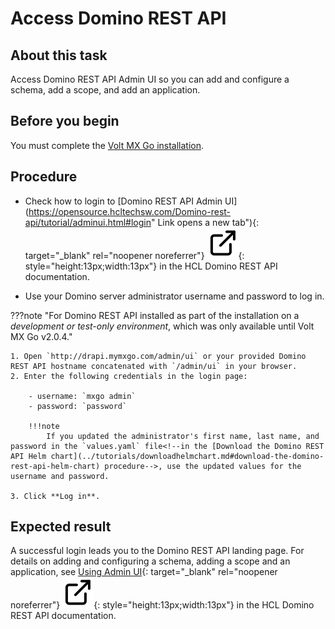 # Access Domino REST API

## About this task

Access Domino REST API Admin UI so you can add and configure a schema, add a scope, and add an application.

## Before you begin

You must complete the [Volt MX Go installation](../tutorials/installation.md).

## Procedure

<!--### For Domino REST API installed via an installer-->

- Check how to login to [Domino REST API Admin UI](https://opensource.hcltechsw.com/Domino-rest-api/tutorial/adminui.html#login" Link opens a new tab"){: target="_blank" rel="noopener noreferrer"}&nbsp;![link image](../assets/images/external-link.svg){: style="height:13px;width:13px"} in the HCL Domino REST API documentation.

- Use your Domino server administrator username and password to log in.

???note "For Domino REST API installed as part of the installation on a *development or test-only environment*, which was only available until Volt MX Go v2.0.4."

    1. Open `http://drapi.mymxgo.com/admin/ui` or your provided Domino REST API hostname concatenated with `/admin/ui` in your browser. 
    2. Enter the following credentials in the login page: 

        - username: `mxgo admin`
        - password: `password` 

        !!!note
            If you updated the administrator's first name, last name, and password in the `values.yaml` file<!--in the [Download the Domino REST API Helm chart](../tutorials/downloadhelmchart.md#download-the-domino-rest-api-helm-chart) procedure-->, use the updated values for the username and password.

    3. Click **Log in**.

## Expected result

A successful login leads you to the Domino REST API landing page. For details on adding and configuring a schema, adding a scope and an application, see [Using Admin UI](https://opensource.hcltechsw.com/Domino-rest-api/references/usingwebui/index.html "Link opens a new tab"){: target="_blank" rel="noopener noreferrer"}&nbsp;![link image](../assets/images/external-link.svg){: style="height:13px;width:13px"} in the HCL Domino REST API documentation. 
